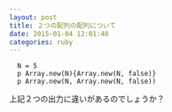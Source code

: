 ```yaml
---
layout: post
title: ２つの配列の配列について
date: 2015-01-04 12:01:48
categories: ruby
---
```

<!-- {% raw %} -->
<pre><code>  N = 5
  p Array.new(N){Array.new(N, false)}
  p Array.new(N, Array.new(N, false))
</code></pre>

<p>上記２つの出力に違いがあるのでしょうか？</p>
<!-- {% endraw %} -->

